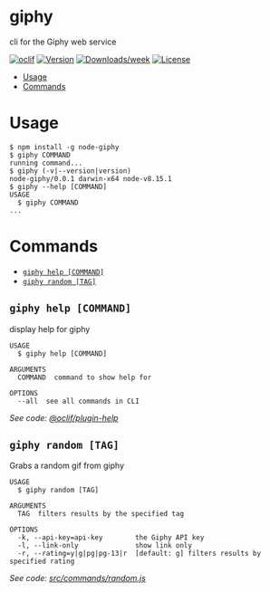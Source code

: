 giphy
=====

cli for the Giphy web service

[![oclif](https://img.shields.io/badge/cli-oclif-brightgreen.svg)](https://oclif.io)
[![Version](https://img.shields.io/npm/v/node-giphy.svg)](https://npmjs.org/package/node-giphy)
[![Downloads/week](https://img.shields.io/npm/dw/node-giphy.svg)](https://npmjs.org/package/node-giphy)
[![License](https://img.shields.io/npm/l/node-giphy.svg)](https://github.com/shazron/giphy-cli/blob/master/package.json)

<!-- toc -->
* [Usage](#usage)
* [Commands](#commands)
<!-- tocstop -->
# Usage
<!-- usage -->
```sh-session
$ npm install -g node-giphy
$ giphy COMMAND
running command...
$ giphy (-v|--version|version)
node-giphy/0.0.1 darwin-x64 node-v8.15.1
$ giphy --help [COMMAND]
USAGE
  $ giphy COMMAND
...
```
<!-- usagestop -->
# Commands
<!-- commands -->
* [`giphy help [COMMAND]`](#giphy-help-command)
* [`giphy random [TAG]`](#giphy-random-tag)

## `giphy help [COMMAND]`

display help for giphy

```
USAGE
  $ giphy help [COMMAND]

ARGUMENTS
  COMMAND  command to show help for

OPTIONS
  --all  see all commands in CLI
```

_See code: [@oclif/plugin-help](https://github.com/oclif/plugin-help/blob/v2.1.6/src/commands/help.ts)_

## `giphy random [TAG]`

Grabs a random gif from giphy

```
USAGE
  $ giphy random [TAG]

ARGUMENTS
  TAG  filters results by the specified tag

OPTIONS
  -k, --api-key=api-key        the Giphy API key
  -l, --link-only              show link only
  -r, --rating=y|g|pg|pg-13|r  [default: g] filters results by specified rating
```

_See code: [src/commands/random.js](https://github.com/shazron/giphy-cli/blob/v0.0.1/src/commands/random.js)_
<!-- commandsstop -->
